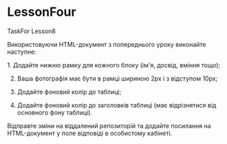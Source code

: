 # LessonFour

TaskFor Lesson8

Використовуючи HTML-документ з попереднього уроку виконайте наступне:

1. Додайте нижню рамку для кожного блоку (ім'я, досвід, вміння тощо);

2. Ваша фотографія має бути в рамці шириною 2px і з відступом 10px;

3. Додайте фоновий колір до таблиці;

4. Додайте фоновий колір до заголовків таблиці (має відрізнятися від основного фону таблиці).

Відправте зміни на віддалений репозиторій та додайте посилання на HTML-документ у поле відповіді в особистому кабінеті.
